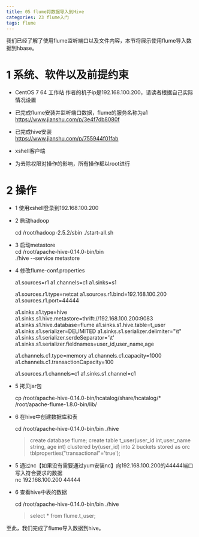 ```yaml
---
title: 05 flume将数据导入到Hive
categories: 23 flume入门
tags: flume
---
```

我们已经了解了使用flume监听端口以及文件内容，本节将展示使用flume导入数据到hbase。

# 1 系统、软件以及前提约束

  * CentOS 7 64 工作站 作者的机子ip是192.168.100.200，请读者根据自己实际情况设置
  * 已完成flume安装并监听端口数据，flume的服务名称为a1  
https://www.jianshu.com/p/3e4f7db8080f

  * 已完成hive安装  
https://www.jianshu.com/p/755944f01fab

  * xshell客户端
  * 为去除权限对操作的影响，所有操作都以root进行

# 2 操作

  * 1 使用xshell登录到192.168.100.200
  * 2 启动hadoop

    
    
    cd /root/hadoop-2.5.2/sbin
    ./start-all.sh
    

  * 3 启动metastore  
cd /root/apache-hive-0.14.0-bin/bin  
./hive --service metastore

  * 4 修改flume-conf.properties

    
    
    a1.sources=r1
    a1.channels=c1
    a1.sinks=s1
    
    a1.sources.r1.type=netcat
    a1.sources.r1.bind=192.168.100.200
    a1.sources.r1.port=44444
    
    a1.sinks.s1.type=hive
    a1.sinks.s1.hive.metastore=thrift://192.168.100.200:9083
    a1.sinks.s1.hive.database=flume
    a1.sinks.s1.hive.table=t_user
    a1.sinks.s1.serializer=DELIMITED
    a1.sinks.s1.serializer.delimiter="\t"
    a1.sinks.s1.serializer.serdeSeparator='\t'
    a1.sinks.s1.serializer.fieldnames=user_id,user_name,age
    
    a1.channels.c1.type=memory
    a1.channels.c1.capacity=1000
    a1.channels.c1.transactionCapacity=100
    
    a1.sources.r1.channels=c1
    a1.sinks.s1.channel=c1
    

  * 5 拷贝jar包

    
    
    cp /root/apache-hive-0.14.0-bin/hcatalog/share/hcatalog/* /root/apache-flume-1.8.0-bin/lib/
    

  * 6 在hive中创建数据库和表

    
    
    cd /root/apache-hive-0.14.0-bin/bin
    ./hive
    >create database flume;
    >create table t_user(user_id int,user_name string, age int) clustered by(user_id) into 2 buckets stored as orc tblproperties("transactional"='true');
    

  * 5 通过nc【如果没有需要通过yum安装nc】向192.168.100.200的44444端口写入符合要求的数据  
nc 192.168.100.200 44444

  * 6 查看hive中表的数据

    
    
    cd /root/apache-hive-0.14.0-bin/bin
    ./hive
    >select * from flume.t_user;
    

至此，我们完成了flume导入数据到hive。

